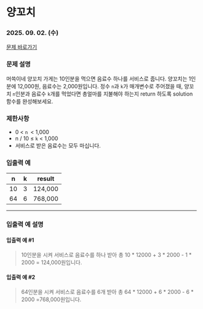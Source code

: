 # 양꼬치
### 2025. 09. 02. (수)

[문제 바로가기](https://school.programmers.co.kr/learn/courses/30/lessons/120830?language=javascript)

### 문제 설명

머쓱이네 양꼬치 가게는 10인분을 먹으면 음료수 하나를 서비스로 줍니다. 양꼬치는 1인분에 12,000원, 음료수는 2,000원입니다. 정수 <code>n</code>과 <code>k</code>가 매개변수로 주어졌을 때, 양꼬치 <code>n</code>인분과 음료수 <code>k</code>개를 먹었다면 총얼마를 지불해야 하는지 return 하도록 solution 함수를 완성해보세요.

### 제한사항

- 0 < <code>n </code>< 1,000
- n / 10 ≤ <code>k</code> < 1,000
- 서비스로 받은 음료수는 모두 마십니다.

### 입출력 예

| n   | k   | result  |
| --- | --- | ------- |
| 10  | 3   | 124,000 |
| 64  | 6   | 768,000 |

---

### 입출력 예 설명

#### 입출력 예 #1

> 10인분을 시켜 서비스로 음료수를 하나 받아 총 10 * 12000 + 3 * 2000 - 1 * 2000 = 124,000원입니다.

#### 입출력 예 #2

> 64인분을 시켜 서비스로 음료수를 6개 받아 총 64 * 12000 + 6 * 2000 - 6 * 2000 =768,000원입니다.